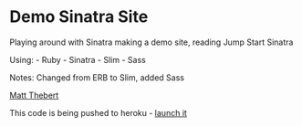 Demo Sinatra Site
=================

Playing around with Sinatra making a demo site, reading Jump Start Sinatra

Using:
	- Ruby
	- Sinatra
	- Slim
	- Sass

Notes: Changed from ERB to Slim, added Sass

[Matt Thebert](matt@thebert.com)

This code is being pushed to heroku - [launch it](http://obscure-citadel-5269.herokuapp.com)